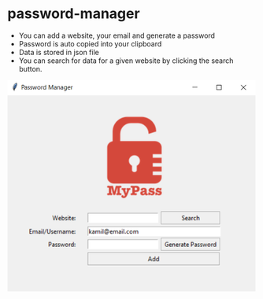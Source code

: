 # password-manager
<ul>
<li>You can add a website, your email and generate a password</li>
<li>Password is auto copied into your clipboard</li>
<li>Data is stored in json file</li>
<li>You can search for data for a given website by clicking the search button.</li>
</ul>

![](https://github.com/chlorin3/password-manager/blob/master/gui.png)

